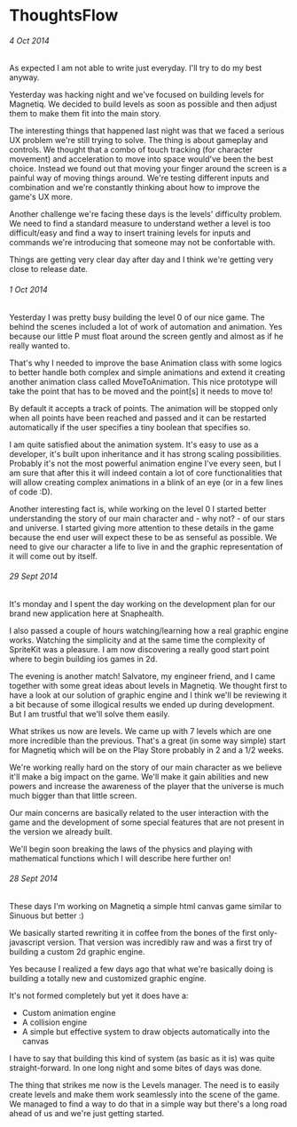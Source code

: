 # ThoughtsFlow
###### 4 Oct 2014
As expected I am not able to write just everyday. I'll try to do my best anyway.

Yesterday was hacking night and we've focused on building levels for Magnetiq. We decided to build levels as soon as possible and then adjust them to make them fit into the main story.

The interesting things that happened last night was that we faced a serious UX problem we're still trying to solve. The thing is about gameplay and controls. We thought that a combo of touch tracking (for character movement) and acceleration to move into space would've been the best choice. Instead we found out that moving your finger around the screen is a painful way of moving things around. We're testing different inputs and combination and we're constantly thinking about how to improve the game's UX more.

Another challenge we're facing these days is the levels' difficulty problem. We need to find a standard measure to understand wether a level is too difficult/easy and find a way to insert training levels for inputs and commands we're introducing that someone may not be confortable with.

Things are getting very clear day after day and I think we're getting very close to release date.

###### 1 Oct 2014
Yesterday I was pretty busy building the level 0 of our nice game. The behind the scenes included a lot of work of automation and animation. Yes because our little P must float around the screen gently and almost as if he really wanted to.

That's why I needed to improve the base Animation class with some logics to better handle both complex and simple animations and extend it creating another animation class called MoveToAnimation. This nice prototype will take the point that has to be moved and the point[s] it needs to move to!

By default it accepts a track of points. The animation will be stopped only when all points have been reached and passed and it can be restarted automatically if the user specifies a tiny boolean that specifies so.

I am quite satisfied about the animation system. It's easy to use as a developer, it's built upon inheritance and it has strong scaling possibilities. Probably it's not the most powerful animation engine I've every seen, but I am sure that after this it will indeed contain a lot of core functionalities that will allow creating complex animations in a blink of an eye (or in a few lines of code :D).

Another interesting fact is, while working on the level 0 I started better understanding the story of our main character and - why not? - of our stars and universe. I started giving more attention to these details in the game because the end user will expect these to be as senseful as possible. We need to give our character a life to live in and the graphic representation of it will come out by itself.
###### 29 Sept 2014
It's monday and I spent the day working on the development plan for our brand new application here at Snaphealth.

I also passed a couple of hours watching/learning how a real graphic engine works. Watching the simplicity and at the same time the complexity of SpriteKit was a pleasure. I am now discovering a really good start point where to begin building ios games in 2d.

The evening is another match! Salvatore, my engineer friend, and I came together with some great ideas about levels in Magnetiq. We thought first to have a look at our solution of graphic engine and I think we'll be reviewing it a bit because of some illogical results we ended up during development. But I am trustful that we'll solve them easily.

What strikes us now are levels. We came up with 7 levels which are one more incredible than the previous. That's a great (in some way simple) start for Magnetiq which will be on the Play Store probably in 2 and a 1/2 weeks.

We're working really hard on the story of our main character as we believe it'll make a big impact on the game. We'll make it gain abilities and new powers and increase the awareness of the player that the universe is much much bigger than that little screen.

Our main concerns are basically related to the user interaction with the game and the development of some special features that are not present in the version we already built.

We'll begin soon breaking the laws of the physics and playing with mathematical functions which I will describe here further on!

###### 28 Sept 2014
These days I'm working on Magnetiq a simple html canvas game similar to Sinuous but better :)

We basically started rewriting it in coffee from the bones of the first only-javascript version. That version was incredibly raw and was a first try of building a custom 2d graphic engine.

Yes because I realized a few days ago that what we're basically doing is building a totally new and customized graphic engine.

It's not formed completely but yet it does have a:

- Custom animation engine
- A collision engine
- A simple but effective system to draw objects automatically into the canvas

I have to say that building this kind of system (as basic as it is) was quite straight-forward. In one long night and some bites of days was done.

The thing that strikes me now is the Levels manager. The need is to easily create levels and make them work seamlessly into the scene of the game. We managed to find a way to do that in a simple way but there's a long road ahead of us and we're just getting started.
